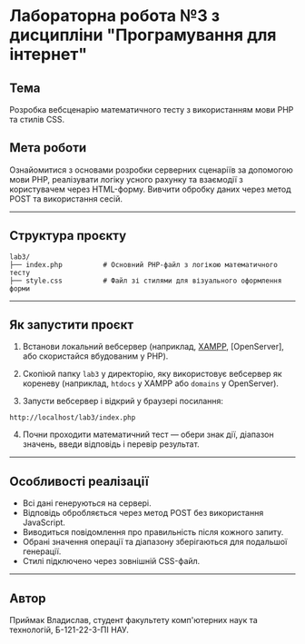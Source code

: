 # Лабораторна робота №3 з дисципліни "Програмування для інтернет"

## Тема
Розробка вебсценарію математичного тесту з використанням мови PHP та стилів CSS.

## Мета роботи
Ознайомитися з основами розробки серверних сценаріїв за допомогою мови PHP, реалізувати логіку усного рахунку та взаємодії з користувачем через HTML-форму. Вивчити обробку даних через метод POST та використання сесій.

---

## Структура проєкту
```
lab3/
├── index.php          # Основний PHP-файл з логікою математичного тесту
├── style.css          # Файл зі стилями для візуального оформлення форми
```

---

## Як запустити проєкт
1. Встанови локальний вебсервер (наприклад, [XAMPP](https://www.apachefriends.org/index.html), [OpenServer], або скористайся вбудованим у PHP).

2. Скопіюй папку `lab3` у директорію, яку використовує вебсервер як кореневу (наприклад, `htdocs` у XAMPP або `domains` у OpenServer).

3. Запусти вебсервер і відкрий у браузері посилання:
```
http://localhost/lab3/index.php
```

4. Почни проходити математичний тест — обери знак дії, діапазон значень, введи відповідь і перевір результат.

---

## Особливості реалізації
- Всі дані генеруються на сервері.
- Відповідь обробляється через метод POST без використання JavaScript.
- Виводиться повідомлення про правильність після кожного запиту.
- Обрані значення операції та діапазону зберігаються для подальшої генерації.
- Стилі підключено через зовнішній CSS-файл.

---

## Автор
Приймак Владислав, студент факультету комп'ютерних наук та технологій, Б-121-22-3-ПІ НАУ.

